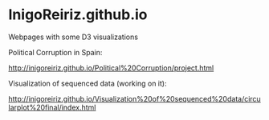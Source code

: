 # InigoReiriz.github.io
Webpages with some D3 visualizations 


Political Corruption in Spain:

http://inigoreiriz.github.io/Political%20Corruption/project.html

Visualization of sequenced data (working on it):

http://inigoreiriz.github.io/Visualization%20of%20sequenced%20data/circularplot%20final/index.html
